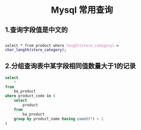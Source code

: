 <h1 align="center">Mysql 常用查询</h1>

## 1.查询字段值是中文的
<pre><code>
select * from product where <font color="#ff69b4">length(store_category)</font> = <font color="#00008b">char_length(store_category)</font>;
</code></pre>

## 2.分组查询表中某字段相同值数量大于1的记录
```sql
select 
    *
from 
    ba_product
where product_code in (
    select 
        product 
    from 
        ba_product
    group by product_name having count(*) > 1
)
```